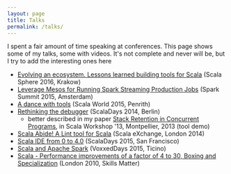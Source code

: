 ```yaml
---
layout: page
title: Talks
permalink: /talks/
---
```


I spent a fair amount of time speaking at conferences. This page shows some of my talks, some with videos. It's not complete and never will be, but I try to add the interesting ones here

- [Evolving an ecosystem. Lessons learned building tools for Scala](http://scalasphere.org/speaker/iulian-dragos/) (Scala Sphere 2016, Krakow)
- [Leverage Mesos for Running Spark Streaming Production Jobs](https://www.youtube.com/watch?v=DonFPApGR24&list=PL-x35fyliRwip21Nks3Pw3d0GnsUf-b4B&index=10) (Spark Summit 2015, Amsterdam)
- [A dance with tools](https://www.youtube.com/watch?v=c1tIbHATjB0) (Scala World 2015, Penrith)
- [Rethinking the debugger](http://parleys.com/play/53a7d2cce4b0543940d9e557/chapter0/about) (ScalaDays 2014, Berlin)
  - better described in my paper [Stack Retention in Concurrent Programs](/assets/papers/stack-retention.pdf), in Scala Workshop '13, Montpellier, 2013 (tool demo)
- [Scala Abide! A Lint tool for Scala](https://skillsmatter.com/skillscasts/6100-scala-abide-a-lint-tool-for-scala) (Scala eXchange, London 2014)
- [Scala IDE from 0 to 4.0](https://www.parleys.com/tutorial/scala-ide-from-0-4-0) (ScalaDays 2015, San Francisco)
- [Scala and Apache Spark](https://www.parleys.com/tutorial/scala-spark) (VoxxedDays 2015, Ticino)
- [Scala - Performance improvements of a factor of 4 to 30, Boxing and Specialization](https://skillsmatter.com/skillscasts/1775-scala-performance-improvements-of-a-factor-of-4-to-30-boxing-and-specialization) (London 2010, Skills Matter)
